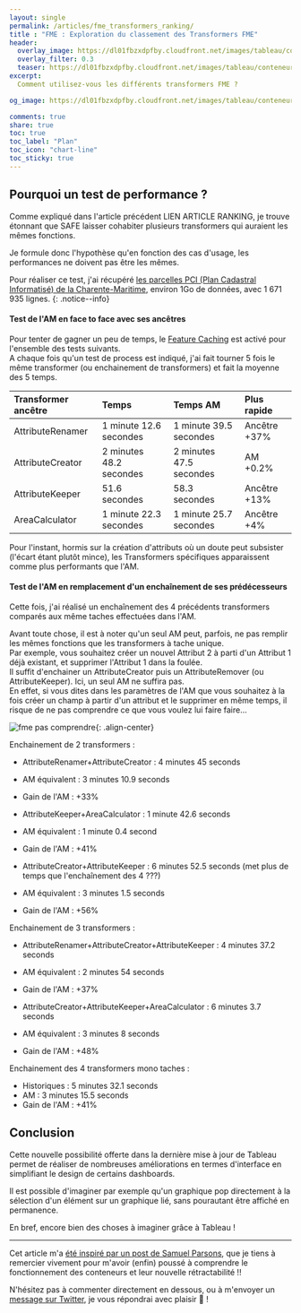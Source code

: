 ```yaml
---
layout: single
permalink: /articles/fme_transformers_ranking/
title : "FME : Exploration du classement des Transformers FME" 
header:
  overlay_image: https://dl01fbzxdpfby.cloudfront.net/images/tableau/conteneur_retractable/conteneurs_retractables.png
  overlay_filter: 0.3
  teaser: https://dl01fbzxdpfby.cloudfront.net/images/tableau/conteneur_retractable/conteneurs_retractables.png
excerpt:
  Comment utilisez-vous les différents transformers FME ?

og_image: https://dl01fbzxdpfby.cloudfront.net/images/tableau/conteneur_retractable/conteneurs_retractables.png

comments: true
share: true
toc: true
toc_label: "Plan"
toc_icon: "chart-line"
toc_sticky: true
---
```


## Pourquoi un test de performance ?

Comme expliqué dans l'article précédent LIEN ARTICLE RANKING, je trouve étonnant que SAFE laisser cohabiter plusieurs transformers qui auraient les mêmes fonctions.

Je formule donc l'hypothèse qu'en fonction des cas d'usage, les performances ne doivent pas être les mêmes.

Pour réaliser ce test, j'ai récupéré [les parcelles PCI (Plan Cadastral Informatisé) de la Charente-Maritime](https://cadastre.data.gouv.fr/data/etalab-cadastre/2021-04-01/geojson/departements/17/), environ 1Go de données, avec 1 671 935 lignes.
{: .notice--info}

#### Test de l'AM en face to face avec ses ancêtres

Pour tenter de gagner un peu de temps, le [Feature Caching](https://www.safe.com/blog/2018/05/caching-data-fme-evangelist174/) est activé pour l'ensemble des tests suivants.  
A chaque fois qu'un test de process est indiqué, j'ai fait tourner 5 fois le même transformer (ou enchainement de transformers) et fait la moyenne des 5 temps.

| Transformer ancêtre  | Temps          | Temps AM | Plus rapide |
| :--------------- |:---------------|:-----|:-----|
| AttributeRenamer  | 1 minute 12.6 secondes | 1 minute 39.5 secondes | Ancêtre +37% |
| AttributeCreator  | 2 minutes 48.2 secondes | 2 minutes 47.5 secondes | AM +0.2% |
| AttributeKeeper  | 51.6 secondes | 58.3 secondes | Ancêtre +13% |
| AreaCalculator  | 1 minute 22.3 secondes | 1 minute 25.7 secondes | Ancêtre +4% |

Pour l'instant, hormis sur la création d'attributs où un doute peut subsister (l'écart étant plutôt mince), les Transformers spécifiques apparaissent comme plus performants que l'AM.

#### Test de l'AM en remplacement d'un enchaînement de ses prédécesseurs

Cette fois, j'ai réalisé un enchaînement des 4 précédents transformers comparés aux même taches effectuées dans l'AM.

Avant toute chose, il est à noter qu'un seul AM peut, parfois, ne pas remplir les mêmes fonctions que les transformers à tache unique.  
Par exemple, vous souhaitez créer un nouvel Attribut 2 à parti d'un Attribut 1 déjà existant, et supprimer l'Attribut 1 dans la foulée.  
Il suffit d'enchainer un AttributeCreator puis un AttributeRemover (ou AttributeKeeper). Ici, un seul AM ne suffira pas.  
En effet, si vous dites dans les paramètres de l'AM que vous souhaitez à la fois créer un champ à partir d'un attribut et le supprimer en même temps, il risque de ne pas comprendre ce que vous voulez lui faire faire...

![fme pas comprendre](https://dl01fbzxdpfby.cloudfront.net/images/fme/transformers_ranking/fme_pas_comprendre.png "FME pas comprendre"){: .align-center}

Enchainement de 2 transformers :

- AttributeRenamer+AttributeCreator : 4 minutes 45 seconds
- AM équivalent : 3 minutes 10.9 seconds
- Gain de l'AM : +33%

- AttributeKeeper+AreaCalculator : 1 minute 42.6 seconds
- AM équivalent : 1 minute 0.4 second
- Gain de l'AM : +41%

- AttributeCreator+AttributeKeeper : 6 minutes 52.5 seconds (met plus de temps que l'enchaînement des 4 ???)
- AM équivalent :  3 minutes 1.5 seconds
- Gain de l'AM : +56%

Enchainement de 3 transformers :

- AttributeRenamer+AttributeCreator+AttributeKeeper : 4 minutes 37.2 seconds
- AM équivalent : 2 minutes 54 seconds
- Gain de l'AM : +37%

- AttributeCreator+AttributeKeeper+AreaCalculator : 6 minutes 3.7 seconds
- AM équivalent : 3 minutes 8 seconds
- Gain de l'AM : +48%

Enchainement des 4 transformers mono taches :

- Historiques : 5 minutes 32.1 seconds
- AM : 3 minutes 15.5 seconds
- Gain de l'AM : +41%

## Conclusion

Cette nouvelle possibilité offerte dans la dernière mise à jour de Tableau permet de réaliser de nombreuses améliorations en termes d'interface en simplifiant le design de certains dashboards.

Il est possible d'imaginer par exemple qu'un graphique pop directement à la sélection d'un élément sur un graphique lié, sans pourautant être affiché en permanence.

En bref, encore bien des choses à imaginer grâce à Tableau !

----

Cet article m'a [été inspiré par un post de Samuel Parsons](https://www.linkedin.com/posts/samuel-parsons-b9184b97_tableau-activity-6824262186844610560-Mp7N), que je tiens à remercier vivement pour m'avoir (enfin) poussé à comprendre le fonctionnement des conteneurs et leur nouvelle rétractabilité !!

N'hésitez pas à commenter directement en dessous, ou à m'envoyer un [message sur Twitter](https://twitter.com/messages/compose?recipient_id=938055192221765634), je vous répondrai avec plaisir :pray: !
